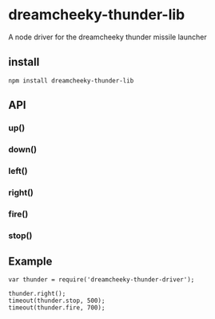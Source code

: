 # dreamcheeky-thunder-lib

A node driver for the dreamcheeky thunder missile launcher

## install
``` npm install dreamcheeky-thunder-lib ```

## API

### up()
### down()
### left()
### right()
### fire()
### stop()

## Example

```
var thunder = require('dreamcheeky-thunder-driver');

thunder.right();
timeout(thunder.stop, 500);
timeout(thunder.fire, 700);
    
```

